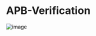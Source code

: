 # APB-Verification
![image](https://github.com/PRADEEPCHANGAL/APB-Verification/assets/47114993/3af3b957-7cb6-4f49-ae12-1a706e3fc92f)
